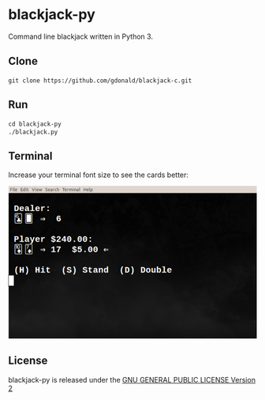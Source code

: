 # blackjack-py
Command line blackjack written in Python 3.

## Clone
    git clone https://github.com/gdonald/blackjack-c.git

## Run
    cd blackjack-py
    ./blackjack.py

## Terminal

Increase your terminal font size to see the cards better:

![Blackjack](https://raw.githubusercontent.com/gdonald/blackjack-py/master/bj.png)

## License

blackjack-py is released under the [GNU GENERAL PUBLIC LICENSE Version 2](https://opensource.org/licenses/GPL-2.0)
